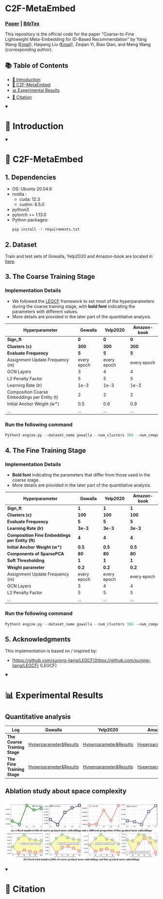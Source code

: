 # C2F-MetaEmbed
### [Paper]() | [BibTex]()

This repository is the official code for the paper "Coarse-to-Fine Lightweight Meta-Embedding for ID-Based Recommendation" by Yang Wang (<a href="mailto:yangwang@hfut.edu.cn">Email</a>), Haipeng Liu (<a href="mailto:hpliu_hfut@hotmail.com">Email</a>), Zeqian Yi, Biao Qian, and Meng Wang (corresponding author).

## 📚 Table of Contents

- [📖 Introduction]()
- [🌟 C2F-MetaEmbed]()
- [📊 Experimental Results]()
- [🔖 Citation]()


<details open>
<summary><h1>📖 Introduction</h1></summary>

</details>


<details open>
<summary><h1>🌟 C2F-MetaEmbed </h1></summary>

## 1. Dependencies
* OS: Ubuntu 20.04.6
* nvidia :
	- cuda: 12.3
	- cudnn: 8.5.0
* python3
* pytorch >= 1.13.0
* Python packages:
  ```bash
  pip install -r requirements.txt
  ```

## 2. Dataset 
Train and test sets of Gowalla, Yelp2020 and Amazon-book are located in [here](https://pan.baidu.com/s/1TUeNaT6_wioDBWwhIswgfg?pwd=f3vp).

## 3. The Coarse Training Stage

### Implementation Details
* We followed the [LEGCF](https://github.com/xurong-liang/LEGCF) framework to set most of the hyperparameters during the coarse training stage, with **bold font** indicating the parameters with different values.
* More details are provided in the later part of the quantitative analysis.

| **Hyperparameter**               | **Gowalla**  | **Yelp2020** | **Amazon-book** |
|----------------------------------|--------------|--------------|-----------------|
| **Sign_ft**                      | **0**       | **0**        | **0**           |
| **Clusters (c)**                 | **300**     | **300**      | **300**         |
| **Evaluate Frequency**           | **5**       | **5**        | **5**           |
| Assignment Update Frequency (m)  | every epoch  | every epoch  | every epoch      |
| GCN Layers                       | 3            | 4            | 4               |
| L2 Penalty Factor                | 5            | 5            | 5               |
| Learning Rate (lr)               | 1e-3         | 1e-3         | 1e-3            |
| Composition Coarse Embeddings per Entity (t) | 2       | 2            | 2               |
| Initial Anchor Weight (w\*)      | 0.5          | 0.6          | 0.9             |
| ...      |...          | ...          | ...             |

### Run the following command

```python
Python3 engine.py --dataset_name gowalla --num_clusters 300 --num_composition_centroid 2 --device_id 0
```

## 4. The Fine Training Stage

### Implementation Details
* **Bold font** indicating the parameters that differ from those used in the coarse stage.
* More details are provided in the later part of the quantitative analysis.
  
| **Hyperparameter**               | **Gowalla**  | **Yelp2020** | **Amazon-book** |
|----------------------------------|--------------|--------------|-----------------|
| **Sign_ft**                                        | **1**        | **1**        | **1**           |
| **Clusters (c)**                                   | **100**      | **100**      | **100**         |
| **Evaluate Frequency**                             | **5**        | **5**        | **5**           |
| **Learning Rate (lr)**                             | **3e-3**     | **3e-3**     | **3e-3**        |
| **Composition Fine Embeddings per Entity (ft)**     | **4**        | **4**        | **4**           |
| **Initial Anchor Weight (w\*)**                    | **0.5**      | **0.5**      | **0.5**         |
| **Components of SparsePCA**                         | **80**       | **80**       | **80**          |
| **Soft Thresholding**                               | **1**        | **1**        | **1**           |
| **Weight parameter**                                | **0.2**      | **0.2**      | **0.2**         |
| Assignment Update Frequency (m)  | every epoch  | every epoch  | every epoch      |
| GCN Layers                       | 3            | 4            | 4               |
| L2 Penalty Factor                | 5            | 5            | 5               |
| ...      |...          | ...          | ...             |


### Run the following command

```python
Python3 engine.py --dataset_name gowalla --num_clusters 300 --num_composition_centroid 2 --device_id 0
```

## 5. Acknowledgments
This implementation is based on / inspired by:
* [https://github.com/xurong-liang/LEGCF](https://github.com/xurong-liang/LEGCF) (LEGCF)
  
</details>

<details open>
<summary><h1>📊 Experimental Results</h1></summary>

## Quantitative analysis
| **Log**               | **Gowalla**  | **Yelp2020** | **Amazon-book** |
|----------------------------------|--------------|--------------|-----------------|
| **The Coarse Training Stage**        |[Hyperparameter&Results](https://github.com/htyjers/C2F-MetaEmbed/tree/main/result/gowalla/Coarse-grained%20Training%20Stage)|[Hyperparameter&Results](https://github.com/htyjers/C2F-MetaEmbed/tree/main/result/yelp2020/Coarse-grained%20Training%20Stage)|[Hyperparameter&Results]()
| **The Fine Training Stage**        |[Hyperparameter&Results](https://github.com/htyjers/C2F-MetaEmbed/tree/main/result/gowalla/Fine-grained%20Training%20Stage)|[Hyperparameter&Results](https://github.com/htyjers/C2F-MetaEmbed/tree/main/result/yelp2020/Fine-grained%20Training%20Stage)|[Hyperparameter&Results]()


## Ablation study about space complexity
![](result/as.png)

</details>


<details open>
<summary><h1>🔖 Citation</h1></summary>

</details>
